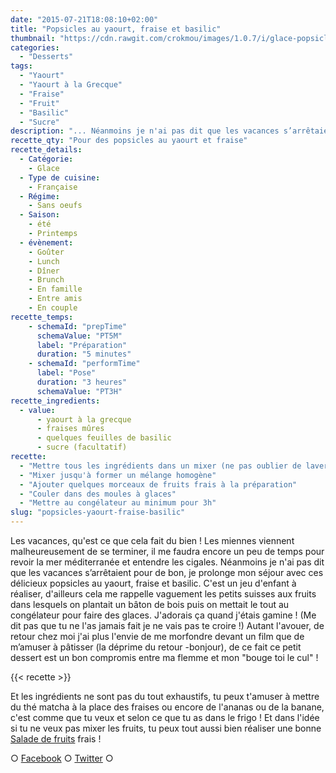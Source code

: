 ```yaml
---
date: "2015-07-21T18:08:10+02:00"
title: "Popsicles au yaourt, fraise et basilic"
thumbnail: "https://cdn.rawgit.com/crokmou/images/1.0.7/i/glace-popsicle-fraise-basilic-yaourt.jpg"
categories:
  - "Desserts"
tags:
  - "Yaourt"
  - "Yaourt à la Grecque"
  - "Fraise"
  - "Fruit"
  - "Basilic"
  - "Sucre"
description: "... Néanmoins je n'ai pas dit que les vacances s’arrêtaient pour de bon, je prolonge mon séjour avec ces délicieux popsicles au yaourt, fraise et basilic..."
recette_qty: "Pour des popsicles au yaourt et fraise"
recette_details:
  - Catégorie:
    - Glace
  - Type de cuisine:
    - Française
  - Régime:
    - Sans oeufs
  - Saison:
    - été
    - Printemps
  - évènement:
    - Goûter
    - Lunch
    - Dîner
    - Brunch
    - En famille
    - Entre amis
    - En couple
recette_temps:
    - schemaId: "prepTime"
      schemaValue: "PT5M"
      label: "Préparation"
      duration: "5 minutes"
    - schemaId: "performTime"
      label: "Pose"
      duration: "3 heures"
      schemaValue: "PT3H"
recette_ingredients:
  - value:
      - yaourt à la grecque
      - fraises mûres
      - quelques feuilles de basilic
      - sucre (facultatif)
recette:
  - "Mettre tous les ingrédients dans un mixer (ne pas oublier de laver et équeuter les fraises)"
  - "Mixer jusqu'à former un mélange homogène"
  - "Ajouter quelques morceaux de fruits frais à la préparation"
  - "Couler dans des moules à glaces"
  - "Mettre au congélateur au minimum pour 3h"
slug: "popsicles-yaourt-fraise-basilic"
---
```


Les vacances, qu'est ce que cela fait du bien ! Les miennes viennent malheureusement de se terminer, il me faudra encore un peu de temps pour revoir la mer méditerranée et entendre les cigales. Néanmoins je n'ai pas dit que les vacances s’arrêtaient pour de bon, je prolonge mon séjour avec ces délicieux popsicles au yaourt, fraise et basilic. C'est un jeu d'enfant à réaliser, d'ailleurs cela me rappelle vaguement les petits suisses aux fruits dans lesquels on plantait un bâton de bois puis on mettait le tout au congélateur pour faire des glaces. J'adorais ça quand j'étais gamine ! (Me dit pas que tu ne l'as jamais fait je ne vais pas te croire !) Autant l'avouer, de retour chez moi j'ai plus l'envie de me morfondre devant un film que de m’amuser à pâtisser (la déprime du retour -bonjour), de ce fait ce petit dessert est un bon compromis entre ma flemme et mon "bouge toi le cul" !

{{< recette >}}

Et les ingrédients ne sont pas du tout exhaustifs, tu peux t'amuser à mettre du thé matcha à la place des fraises ou encore de l'ananas ou de la banane, c'est comme que tu veux et selon ce que tu as dans le frigo ! Et dans l'idée si tu ne veux pas mixer les fruits, tu peux tout aussi bien réaliser une bonne [Salade de fruits](https://crokmou.com/2015/05/salade-de-fruits-que-calor) frais !

○ [Facebook](https://www.facebook.com/crokmou.blog) ○ [Twitter](https://twitter.com/Crokmou) ○
